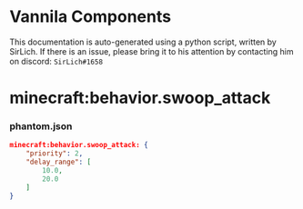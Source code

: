 # Vannila Components
This documentation is auto-generated using a python script, written by SirLich. If there is an issue, please bring it to his attention by contacting him on discord: `SirLich#1658`

# minecraft:behavior.swoop_attack
### phantom.json
```JSON
minecraft:behavior.swoop_attack: {
    "priority": 2,
    "delay_range": [
        10.0,
        20.0
    ]
}
```

